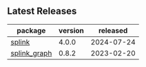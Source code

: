 ## Latest Releases
| package | version | released |
|--------------|-----------|-------------|
| [splink](https://github.com/moj-analytical-services/splink) | 4.0.0 | 2024-07-24 |
| [splink_graph](https://github.com/moj-analytical-services/splink_graph) | 0.8.2 | 2023-02-20 |
